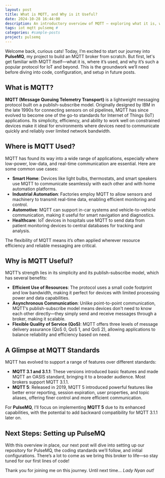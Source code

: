 ```yaml
---
layout: post
title: What is MQTT, and Why is it Useful?
date: 2024-10-28 16:44:00
description: An introductory overview of MQTT — exploring what it is, where it's used, and why it's essential — as the groundwork for building PulseMQ
tags: iot mqtt pulsemq #
categories: #sample-posts
project: pulsemq
---
```


Welcome back, curious cats! Today, I’m excited to start our journey into **PulseMQ**, my project to build an MQTT broker from scratch. But first, let's get familiar with MQTT itself—what it is, where it’s used, and why it’s such a popular protocol for IoT and beyond. This is the groundwork we’ll need before diving into code, configuration, and setup in future posts.

## What is MQTT?

**MQTT (Message Queuing Telemetry Transport)** is a lightweight messaging protocol built on a publish-subscribe model. Originally designed by IBM in the late 1990s for connecting sensors on oil pipelines, MQTT has since evolved to become one of the go-to standards for Internet of Things (IoT) applications. Its simplicity, efficiency, and ability to work well on constrained devices make it ideal for environments where devices need to communicate quickly and reliably over limited network bandwidth.

## Where is MQTT Used?

MQTT has found its way into a wide range of applications, especially where low-power, low-data, and real-time communication are essential. Here are some common use cases:

- **Smart Home**: Devices like light bulbs, thermostats, and smart speakers use MQTT to communicate seamlessly with each other and with home automation platforms.
- **Industrial Automation**: Factories employ MQTT to allow sensors and machinery to transmit real-time data, enabling efficient monitoring and control.
- **Automotive**: MQTT can support in-car systems and vehicle-to-vehicle communication, making it useful for smart navigation and diagnostics.
- **Healthcare**: IoT devices in hospitals use MQTT to send data from patient monitoring devices to central databases for tracking and analysis.

The flexibility of MQTT means it’s often applied wherever resource efficiency and reliable messaging are critical.

## Why is MQTT Useful?

MQTT’s strength lies in its simplicity and its publish-subscribe model, which has several benefits:

- **Efficient Use of Resources**: The protocol uses a small code footprint and low bandwidth, making it perfect for devices with limited processing power and data capabilities.
- **Asynchronous Communication**: Unlike point-to-point communication, MQTT’s publish-subscribe model means devices don't need to know each other directly—they simply send and receive messages through a broker, making it scalable.
- **Flexible Quality of Service (QoS)**: MQTT offers three levels of message delivery assurance (QoS 0, QoS 1, and QoS 2), allowing applications to balance reliability and efficiency based on need.

## A Glimpse at MQTT Standards

MQTT has evolved to support a range of features over different standards:

- **MQTT 3.1 and 3.1.1**: These versions introduced basic features and made MQTT an OASIS standard, bringing it to a broader audience. Most brokers support MQTT 3.1.1.
- **MQTT 5**: Released in 2019, MQTT 5 introduced powerful features like better error reporting, session expiration, user properties, and topic aliases, offering finer control and more efficient communication.

For **PulseMQ**, I’ll focus on implementing **MQTT 5** due to its enhanced capabilities, with the potential to add backward compatibility for MQTT 3.1.1 later on.

## Next Steps: Setting up PulseMQ

With this overview in place, our next post will dive into setting up our repository for PulseMQ, the coding standards we’ll follow, and initial configurations. There’s a lot to come as we bring this broker to life—so stay tuned for our first lines of code!

Thank you for joining me on this journey. Until next time... *Lady Nyan out!*
